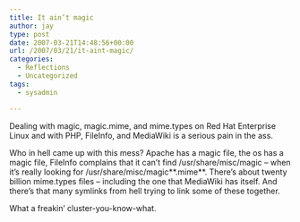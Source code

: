 ```yaml
---
title: It ain’t magic
author: jay
type: post
date: 2007-03-21T14:48:56+00:00
url: /2007/03/21/it-aint-magic/
categories:
  - Reflections
  - Uncategorized
tags:
  - sysadmin

---
```

Dealing with magic, magic.mime, and mime.types on Red Hat Enterprise Linux and with PHP, FileInfo, and MediaWiki is a serious pain in the ass.

Who in hell came up with this mess? Apache has a magic file, the os has a magic file, FileInfo complains that it can’t find /usr/share/misc/magic &#8211; when it’s really looking for /usr/share/misc/magic**.mime**. There’s about twenty billion mime.types files &#8211; including the one that MediaWiki has itself. And there’s that many symlinks from hell trying to link some of these together.

What a freakin’ cluster-you-know-what.